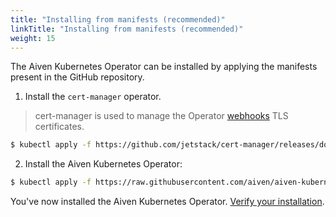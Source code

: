 ```yaml
---
title: "Installing from manifests (recommended)"
linkTitle: "Installing from manifests (recommended)"
weight: 15 
---
```


The Aiven Kubernetes Operator can be installed by applying the manifests present in the GitHub repository.

1. Install the `cert-manager` operator.
> cert-manager is used to manage the Operator [webhooks](https://kubernetes.io/docs/reference/access-authn-authz/extensible-admission-controllers/) TLS certificates.
```bash
$ kubectl apply -f https://github.com/jetstack/cert-manager/releases/download/v1.5.3/cert-manager.yaml
```

2. Install the Aiven Kubernetes Operator:
```bash
$ kubectl apply -f https://raw.githubusercontent.com/aiven/aiven-kubernetes-operator/main/config/deployment/v0.1.0.yaml
```

You've now installed the Aiven Kubernetes Operator. [Verify your installation](./verifying).
